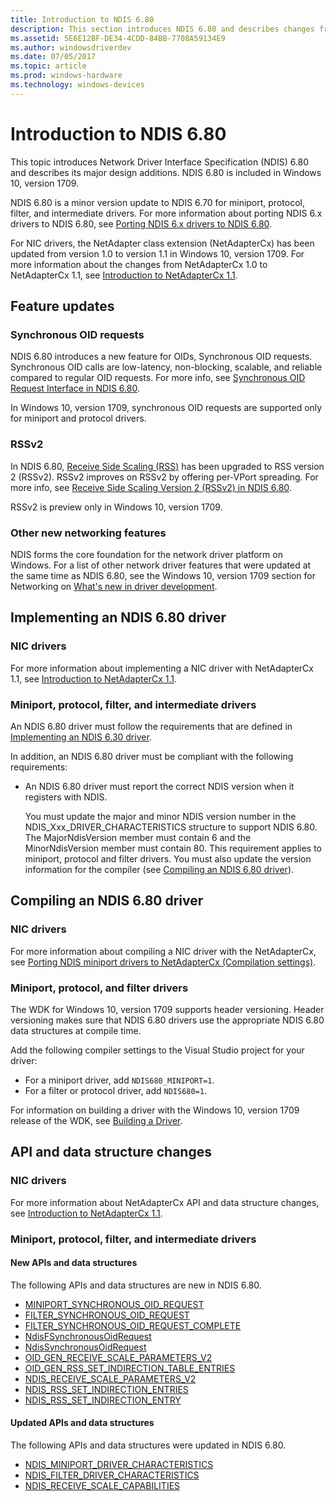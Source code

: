 ```yaml
---
title: Introduction to NDIS 6.80
description: This section introduces NDIS 6.80 and describes changes from NDIS 6.70. NDIS 6.80 is included in Windows 10, version 1709.
ms.assetid: 5E6E12BF-DE34-4CDD-84BB-7708A59134E9
ms.author: windowsdriverdev
ms.date: 07/05/2017
ms.topic: article
ms.prod: windows-hardware
ms.technology: windows-devices
---
```


# Introduction to NDIS 6.80

This topic introduces Network Driver Interface Specification (NDIS) 6.80 and describes its major design additions. NDIS 6.80 is included in Windows 10, version 1709.

NDIS 6.80 is a minor version update to NDIS 6.70 for miniport, protocol, filter, and intermediate drivers. For more information about porting NDIS 6.x drivers to NDIS 6.80, see [Porting NDIS 6.x drivers to NDIS 6.80](porting-ndis-6-x-drivers-to-ndis-6-70.md).

For NIC drivers, the NetAdapter class extension (NetAdapterCx) has been updated from version 1.0 to version 1.1 in Windows 10, version 1709. For more information about the changes from NetAdapterCx 1.0 to NetAdapterCx 1.1, see [Introduction to NetAdapterCx 1.1](../netcx/introduction-to-netadaptercx-1-1.md).

## Feature updates

### Synchronous OID requests

NDIS 6.80 introduces a new feature for OIDs, Synchronous OID requests. Synchronous OID calls are low-latency, non-blocking, scalable, and reliable compared to regular OID requests. For more info, see [Synchronous OID Request Interface in NDIS 6.80](synchronous-oid-request-interface-in-ndis-6-80.md).

In Windows 10, version 1709, synchronous OID requests are supported only for miniport and protocol drivers.

### RSSv2

In NDIS 6.80, [Receive Side Scaling (RSS)](ndis-receive-side-scaling2.md) has been upgraded to RSS version 2 (RSSv2). RSSv2 improves on RSSv2 by offering per-VPort spreading. For more info, see [Receive Side Scaling Version 2 (RSSv2) in NDIS 6.80](receive-side-scaling-version-2-rssv2-in-ndis-6-80.md).

RSSv2 is preview only in Windows 10, version 1709.

### Other new networking features

NDIS forms the core foundation for the network driver platform on Windows. For a list of other network driver features that were updated at the same time as NDIS 6.80, see the Windows 10, version 1709 section for Networking on [What's new in driver development](../what-s-new-in-driver-development.md).

## Implementing an NDIS 6.80 driver

### NIC drivers

For more information about implementing a NIC driver with NetAdapterCx 1.1, see [Introduction to NetAdapterCx 1.1](../netcx/introduction-to-netadaptercx-1-1.md).

### Miniport, protocol, filter, and intermediate drivers

An NDIS 6.80 driver must follow the requirements that are defined in [Implementing an NDIS 6.30 driver](implementing-an-ndis-6-30-driver.md).

In addition, an NDIS 6.80 driver must be compliant with the following requirements:

- An NDIS 6.80 driver must report the correct NDIS version when it registers with NDIS.

   You must update the major and minor NDIS version number in the NDIS_Xxx_DRIVER_CHARACTERISTICS structure to support NDIS 6.80. The MajorNdisVersion member must contain 6 and the MinorNdisVersion member must contain 80. This requirement applies to miniport, protocol and filter drivers. You must also update the version information for the compiler (see [Compiling an NDIS 6.80 driver](#compiling-an-ndis-670-driver)).

## Compiling an NDIS 6.80 driver

### NIC drivers

For more information about compiling a NIC driver with the NetAdapterCx, see [Porting NDIS miniport drivers to NetAdapterCx (Compilation settings)](../netcx/porting-ndis-miniport-drivers-to-netadaptercx.md#compilation-settings).

### Miniport, protocol, and filter drivers

The WDK for Windows 10, version 1709 supports header versioning. Header versioning makes sure that NDIS 6.80 drivers use the appropriate NDIS 6.80 data structures at compile time.

Add the following compiler settings to the Visual Studio project for your driver:

- For a miniport driver, add ```NDIS680_MINIPORT=1```.
- For a filter or protocol driver, add ```NDIS680=1```.

For information on building a driver with the Windows 10, version 1709 release of the WDK, see [Building a Driver](../develop/building-a-driver.md).

## API and data structure changes

### NIC drivers

For more information about NetAdapterCx API and data structure changes, see [Introduction to NetAdapterCx 1.1](../netcx/introduction-to-netadaptercx-1-1.md).

### Miniport, protocol, filter, and intermediate drivers

#### New APIs and data structures

The following APIs and data structures are new in NDIS 6.80.

- [MINIPORT_SYNCHRONOUS_OID_REQUEST](https://msdn.microsoft.com/library/windows/hardware/0DDF9CF8-91F6-4D7C-A8E8-FC425BF155CB)
- [FILTER_SYNCHRONOUS_OID_REQUEST](https://msdn.microsoft.com/library/windows/hardware/AC84B27B-6FBF-429D-A8FA-F3C8F583F738)
- [FILTER_SYNCHRONOUS_OID_REQUEST_COMPLETE](https://msdn.microsoft.com/library/windows/hardware/E0749F52-CC7C-484D-8350-1986154957C1)
- [NdisFSynchronousOidRequest](https://msdn.microsoft.com/library/windows/hardware/01B625EB-AB6D-496F-95F2-22845460324A)
- [NdisSynchronousOidRequest](https://msdn.microsoft.com/library/windows/hardware/BF539DDA-59ED-4010-88BC-3C7D8DC475EF)
- [OID_GEN_RECEIVE_SCALE_PARAMETERS_V2](oid-gen-receive-scale-parameters-v2.md)
- [OID_GEN_RSS_SET_INDIRECTION_TABLE_ENTRIES](oid-gen-rss-set-indirection-table-entries.md)
- [NDIS_RECEIVE_SCALE_PARAMETERS_V2](https://msdn.microsoft.com/library/windows/hardware/96EAB6EE-BF9A-46AD-8DED-5D9BD2B6F219)
- [NDIS_RSS_SET_INDIRECTION_ENTRIES](https://msdn.microsoft.com/library/windows/hardware/9AB69EC6-FE78-4242-89C7-D36AA16676BF)
- [NDIS_RSS_SET_INDIRECTION_ENTRY](https://msdn.microsoft.com/library/windows/hardware/4430E19F-C603-4C52-8FC8-C36197FD2996)

#### Updated APIs and data structures

The following APIs and data structures were updated in NDIS 6.80.

- [NDIS_MINIPORT_DRIVER_CHARACTERISTICS](https://msdn.microsoft.com/library/windows/hardware/ff565958)
- [NDIS_FILTER_DRIVER_CHARACTERISTICS](https://msdn.microsoft.com/library/windows/hardware/ff565515)
- [NDIS_RECEIVE_SCALE_CAPABILITIES](https://msdn.microsoft.com/library/windows/hardware/ff567220)

